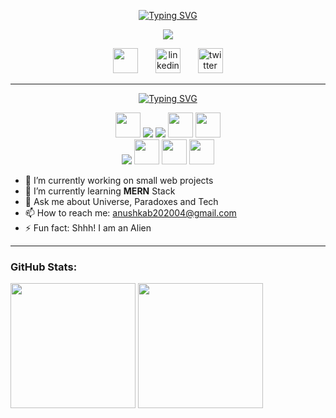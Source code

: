<!-- My name and brief -->
<p align="center">
 <a href="https://git.io/typing-svg"><img src="https://readme-typing-svg.demolab.com?font=Fira+Code&size=30&pause=1000&color=f75c7e&center=true&repeat=false&width=435&lines=Anushka+Bhowmick" alt="Typing SVG" /></a>
  
</p>
<p align="center">
  <a href="https://github.com/Anushka-Bhowmick/readme-typing-svg">
    <img src="https://readme-typing-svg.demolab.com/?lines=Full-Stack%20Web%20Developer;Open%20Source%20Enthusiast;Always%20learning%20new%20Stuffs&font=Fira%20Code&center=true&width=440&height=45&color=f75c7e&vCenter=true&pause=1000&size=22" /></a>
</p>

<!-- Social icons section -->
<p align="center">
  <a href="https://github.com/Anushka-Bhowmick"><img src='https://w7.pngwing.com/pngs/652/164/png-transparent-github-computer-icons-directory-software-repository-github-white-cat-like-mammal-carnivoran-thumbnail.png' height='40' /></a> 
   &#8287;&#8287;&#8287;&#8287;&#8287;
  <a href="https://www.linkedin.com/in/anushkabhowmick/"><img src='https://w7.pngwing.com/pngs/887/616/png-transparent-linkedin-icon-linkedin-text-rectangle-logo-thumbnail.png' alt='linkedin' height='40'/></a>
   &#8287;&#8287;&#8287;&#8287;&#8287;
   <a href="https://twitter.com/@Anushkalien"><img src='https://pbs.twimg.com/media/F2KSvaPWAAExbtM?format=png&name=small' alt='twitter' height='40'/></a>
</p>
<hr>


<!-- Skills -->
<p align="center">
 <a href="https://git.io/typing-svg"><img src="https://readme-typing-svg.demolab.com?font=Fira+Code&size=30&pause=1000&color=F7F7F7FF&center=true&repeat=false&width=435&lines=--Skills--" alt="Typing SVG" /></a>
</p>
<p align="center">
  <img src="https://cdn.svgporn.com/logos/react.svg" height='40'/>
  <img src="https://img.shields.io/badge/html5%20-%23E34F26.svg?&style=for-the-badge&logo=html5&logoColor=white"/> 
  <img src="https://img.shields.io/badge/css3%20-%231572B6.svg?&style=for-the-badge&logo=css3&logoColor=white"/>
  <img src="https://cdn.svgporn.com/logos/nodejs-icon.svg" height='40'/>
  <img src="https://cdn.svgporn.com/logos/javascript.svg" height='40'/><br>
  <img src="https://img.shields.io/badge/git%20-%23F05033.svg?&style=for-the-badge&logo=git&logoColor=white"/> 
  <img src="https://cdn.svgporn.com/logos/java.svg" height='40'/>
  <img src="https://cdn.svgporn.com/logos/python.svg" height='40'/>
  <img src="https://cdn.svgporn.com/logos/c-plusplus.svg" height='40'/>
</p>


- 🔭 I’m currently working on small web projects 
- 🌱 I’m currently learning **MERN** Stack 
- 💬 Ask me about Universe, Paradoxes and Tech 
- 📫 How to reach me: anushkab202004@gmail.com 
- ⚡ Fun fact: Shhh! I am an Alien 

<hr>

### GitHub Stats:
<p>
 <img height=200 align="center" src="https://github-readme-stats.vercel.app/api?username=Anushka-Bhowmick&show_icons=true&rank_icon=github&theme=neon&card_width=320" />
 <img height=200 align="center" src="https://github-readme-stats.vercel.app/api/top-langs?username=Anushka-Bhowmick&layout=compact&show_icons=true&theme=neon&langs_count=8&card_width=320&locale=en" />
</p>
